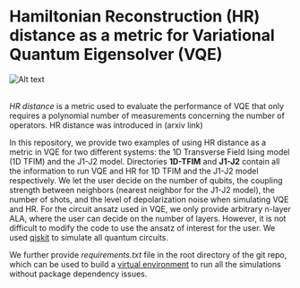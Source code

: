 # Hamiltonian Reconstruction (HR) distance as a metric for Variational Quantum Eigensolver (VQE)
![Alt text](https://github.com/mcmahon-lab/hamiltonian_reconstruction_metric/blob/master/images/HR_distance.png)
<br/><br/>

*HR distance* is a metric used to evaluate the performance of VQE that only requires a polynomial number of measurements concerning the number of operators. HR distance was introduced in (arxiv link)

In this repository, we provide two examples of using HR distance as a metric in VQE for two different systems: the 1D Transverse Field Ising model (1D TFIM) and the J1-J2 model. Directories **1D-TFIM** and **J1-J2** contain all the information to run VQE and HR for 1D TFIM and the J1-J2 model respectively. We let the user decide on the number of qubits, the coupling strength between neighbors (nearest neighbor for the J1-J2 model), the number of shots, and the level of depolarization noise when simulating VQE and HR. For the circuit ansatz used in VQE, we only provide arbitrary n-layer ALA, where the user can decide on the number of layers. However, it is not difficult to modify the code to use the ansatz of interest for the user. We used [qiskit](https://qiskit.org/) to simulate all quantum circuits.

We further provide *requirements.txt* file in the root directory of the git repo, which can be used to build a [virtual environment](https://docs.python.org/3/library/venv.html) to run all the simulations without package dependency issues.


